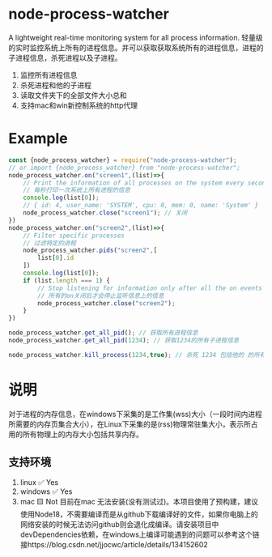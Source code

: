 # node-process-watcher
A lightweight real-time monitoring system for all process information.
轻量级的实时监控系统上所有的进程信息。并可以获取获取系统所有的进程信息，进程的子进程信息，杀死进程以及子进程。
1. 监控所有进程信息
2. 杀死进程和他的子进程
3. 读取文件夹下的全部文件大小总和
4. 支持mac和win新控制系统的http代理
# Example
```js
const {node_process_watcher} = require("node-process-watcher");
// or import {node_process_watcher} from "node-process-watcher";
node_process_watcher.on("screen1",(list)=>{
    // Print the information of all processes on the system every second
    // 每秒打印一次系统上所有进程的信息
    console.log(list[0]);
    // { id: 4, user_name: 'SYSTEM', cpu: 0, mem: 0, name: 'System' }
    node_process_watcher.close("screen1"); // 关闭
})
node_process_watcher.on("screen2",(list)=>{
    // Filter specific processes
    // 过滤特定的进程
    node_process_watcher.pids("screen2",[
        list[0].id
    ])
    console.log(list[0]);
    if (list.length === 1) {
        // Stop listening for information only after all the on events are closed
        // 所有的on关闭后才会停止监听信息上的信息
        node_process_watcher.close("screen2");
    }
})

node_process_watcher.get_all_pid(); // 获取所有进程信息
node_process_watcher.get_all_pid(1234); // 获取1234的所有子进程信息

node_process_watcher.kill_process(1234,true); // 杀死 1234 包括他的 的所有子进程

```

# 说明
对于进程的内存信息，在windows下采集的是工作集(wss)大小（一段时间内进程所需要的内存页集合大小），在Linux下采集的是(rss)物理常驻集大小，表示所占用的所有物理上的内存大小包括共享内存。
##  支持环境
1. linux ✅ Yes
2. windows ✅ Yes
3. mac 🟨 Not
   目前在mac 无法安装(没有测试过)。本项目使用了预构建，建议使用Node18，不需要编译而是从github下载编译好的文件，如果你电脑上的网络安装的时候无法访问github则会退化成编译。请安装项目中devDependencies依赖，在windows上编译可能遇到的问题可以参考这个链接https://blog.csdn.net/jjocwc/article/details/134152602
